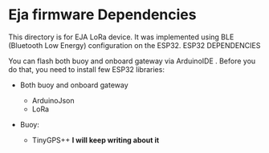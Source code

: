 # Eja firmware Dependencies
This directory is for EJA LoRa device.
It was implemented using BLE (Bluetooth Low Energy) configuration on the ESP32.
ESP32 DEPENDENCIES

You can flash both buoy and onboard gateway via ArduinoIDE .
Before you do that, you need to install few ESP32 libraries:
- Both buoy and onboard gateway
	- ArduinoJson
	- LoRa
	
- Buoy:
	- TinyGPS++
****I will keep writing about it****
